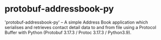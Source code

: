 # protobuf-addressbook-py 
'protobuf-addressbook-py' – A simple Address Book application which serialises and retrieves contact detail data to and from file using a Protocol Buffer with Python (Protobuf 3.17.3 / Protoc 3.17.3 / Python3.9).
